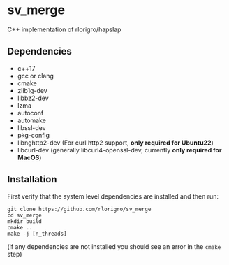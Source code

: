 # sv_merge
C++ implementation of rlorigro/hapslap


## Dependencies

- c++17
- gcc or clang
- cmake
- zlib1g-dev
- libbz2-dev
- lzma
- autoconf
- automake
- libssl-dev
- pkg-config
- libnghttp2-dev (For curl http2 support, **only required for Ubuntu22**)
- libcurl-dev (generally libcurl4-openssl-dev, currently **only required for MacOS**)

## Installation

First verify that the system level dependencies are installed and then run:
```
git clone https://github.com/rlorigro/sv_merge
cd sv_merge
mkdir build
cmake ..
make -j [n_threads]
```

(if any dependencies are not installed you should see an error in the `cmake` step)

